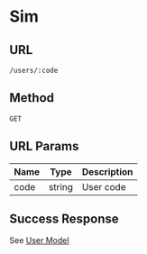 # Sim

## URL
`/users/:code`

## Method
`GET`

## URL Params
| Name | Type | Description |
| --- | --- | --- |
| code | string | User code |

## Success Response
See [User Model](../../response/users.md)